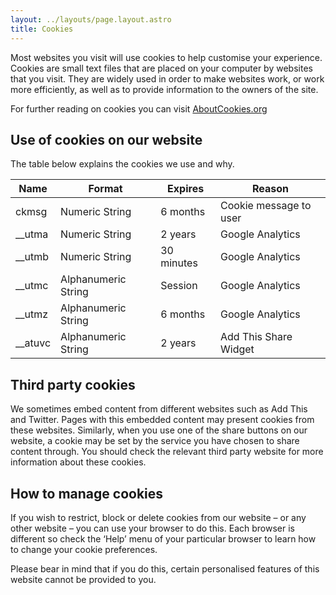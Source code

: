 ```yaml
---
layout: ../layouts/page.layout.astro
title: Cookies
---
```


Most websites you visit will use cookies to help customise your experience. Cookies are small text files that are placed on your computer by websites that you visit. They are widely used in order to make websites work, or work more efficiently, as well as to provide information to the owners of the site.

For further reading on cookies you can visit [AboutCookies.org](AboutCookies.org)

## Use of cookies on our website

The table below explains the cookies we use and why.

| Name      | Format              | Expires    | Reason                 |
| --------- | ------------------- | ---------- | ---------------------- |
| ckmsg     | Numeric String      | 6 months   | Cookie message to user |
| \_\_utma  | Numeric String      | 2 years    | Google Analytics       |
| \_\_utmb  | Numeric String      | 30 minutes | Google Analytics       |
| \_\_utmc  | Alphanumeric String | Session    | Google Analytics       |
| \_\_utmz  | Alphanumeric String | 6 months   | Google Analytics       |
| \_\_atuvc | Alphanumeric String | 2 years    | Add This Share Widget  |

## Third party cookies

We sometimes embed content from different websites such as Add This and Twitter. Pages with this embedded content may present cookies from these websites. Similarly, when you use one of the share buttons on our website, a cookie may be set by the service you have chosen to share content through. You should check the relevant third party website for more information about these cookies.

## How to manage cookies

If you wish to restrict, block or delete cookies from our website – or any other website – you can use your browser to do this. Each browser is different so check the ‘Help’ menu of your particular browser to learn how to change your cookie preferences.

Please bear in mind that if you do this, certain personalised features of this website cannot be provided to you.

